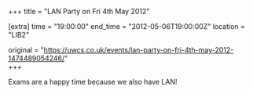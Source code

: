 +++
title = "LAN Party on Fri 4th May 2012"

[extra]
time = "19:00:00"
end_time = "2012-05-06T19:00:00Z"
location = "LIB2"

original = "https://uwcs.co.uk/events/lan-party-on-fri-4th-may-2012-1474489054246/"    
+++

Exams are a happy time because we also have LAN\!

